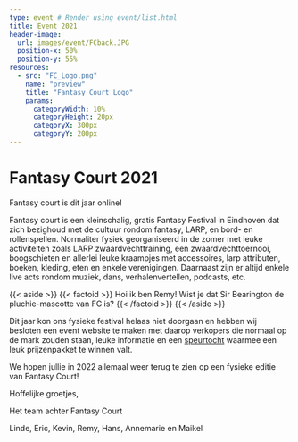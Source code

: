 ```yaml
---
type: event # Render using event/list.html
title: Event 2021
header-image:
  url: images/event/FCback.JPG
  position-x: 50%
  position-y: 55%
resources:
  - src: "FC_Logo.png"
    name: "preview"
    title: "Fantasy Court Logo"
    params:
      categoryWidth: 10%
      categoryHeight: 20px
      categoryX: 300px
      categoryY: 200px
---
```

# Fantasy Court 2021
Fantasy court is dit jaar online!

Fantasy court is een kleinschalig, gratis Fantasy Festival in Eindhoven dat zich bezighoud met de cultuur rondom fantasy, LARP, en bord- en rollenspellen. Normaliter fysiek georganiseerd in de zomer met leuke activiteiten zoals LARP zwaardvechttraining, een zwaardvechttoernooi, boogschieten en allerlei leuke kraampjes met accessoires, larp attributen, boeken, kleding, eten en enkele verenigingen. Daarnaast zijn er altijd enkele live acts rondom muziek, dans, verhalenvertellen, podcasts, etc.

{{< aside >}}
    {{< factoid >}}
        Hoi ik ben Remy! Wist je dat Sir Bearington de pluchie-mascotte van FC is?
    {{< /factoid >}}
{{< /aside >}}

Dit jaar kon ons fysieke festival helaas niet doorgaan en hebben wij besloten een event website te maken met daarop verkopers die normaal op de mark zouden staan, leuke informatie en een [speurtocht](/event-2021/speurtocht/) waarmee een leuk prijzenpakket te winnen valt.

We hopen jullie in 2022 allemaal weer terug te zien op een fysieke editie van Fantasy Court!

Hoffelijke groetjes,

Het team achter Fantasy Court

Linde, Eric, Kevin, Remy, Hans, Annemarie en Maikel
